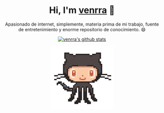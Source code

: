 <h1 align="center">Hi, I'm <a href="https://venrra.github.io">venrra</a> 👋</h1>
<p align="center">
Apasionado de internet, simplemente, materia prima de mi trabajo, fuente de entretenimiento y enorme repositorio de conocimiento. 😄
</p>
<p align="center">
  <a href="https://github.com/venrra"><img src="https://github-readme-stats.vercel.app/api?username=venrra&hide_border=true&show_icons=true&text_color=4C71F1&bg_color=0000" alt="venrra's github stats"></a>
</p>
<!--
<p align="center">
  <strong><a href="https://nikitastetskiy.github.io">Portfolio</a></strong> |
  <strong><a href="https://venrra.github.io/static/media/resume.fd221113.pdf">Resume</a></strong> |
  <strong><a href="https://www.linkedin.com/in/">LinkedIn</a></strong>
</p>
-->

<p align="center">
<img src="octocat.gif">
</p>

<!--
**venrra/venrra** is a ✨ _special_ ✨ repository because its `README.md` (this file) appears on your GitHub profile.

Here are some ideas to get you started:

- 🔭 I’m currently working on ...
- 🌱 I’m currently learning ...
- 👯 I’m looking to collaborate on ...
- 🤔 I’m looking for help with ...
- 💬 Ask me about ...
- 📫 How to reach me: ...
- 😄 Pronouns: ...
- ⚡ Fun fact: ...
-->
